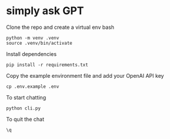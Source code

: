 # simply ask GPT
Clone the repo and create a virtual env
bash
```
python -m venv .venv
source .venv/bin/activate
```

Install dependencies
```
pip install -r requirements.txt
```

Copy the example environment file and add your OpenAI API key
```
cp .env.example .env
```

To start chatting
```
python cli.py
```

To quit the chat
```
\q
```